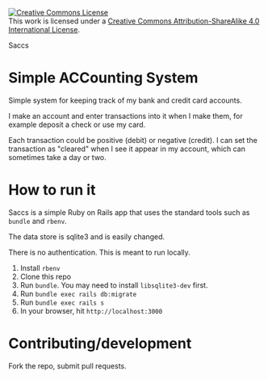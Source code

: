 <a rel="license" href="http://creativecommons.org/licenses/by-sa/4.0/"><img alt="Creative Commons License" style="border-width:0" src="https://i.creativecommons.org/l/by-sa/4.0/88x31.png" /></a><br />This <span xmlns:dct="http://purl.org/dc/terms/" href="http://purl.org/dc/dcmitype/InteractiveResource" rel="dct:type">work</span> is licensed under a <a rel="license" href="http://creativecommons.org/licenses/by-sa/4.0/">Creative Commons Attribution-ShareAlike 4.0 International License</a>.

Saccs

# Simple ACCounting System

Simple system for keeping track of my bank and credit card accounts.

I make an account and enter transactions into it when I make them, for example deposit a check or use my card.

Each transaction could be positive (debit) or negative (credit). I can set the
transaction as "cleared" when I see it appear in my account, which can
sometimes take a day or two.

# How to run it

Saccs is a simple Ruby on Rails app that uses the standard tools such as
`bundle` and `rbenv`.

The data store is sqlite3 and is easily changed.

There is no authentication. This is meant to run locally.

1. Install `rbenv`
1. Clone this repo
1. Run `bundle`. You may need to install `libsqlite3-dev` first.
1. Run `bundle exec rails db:migrate`
1. Run `bundle exec rails s`
1. In your browser, hit `http://localhost:3000`

# Contributing/development

Fork the repo, submit pull requests.


